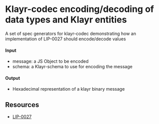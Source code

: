 # Klayr-codec encoding/decoding of data types and Klayr entities

A set of spec generators for klayr-codec demonstrating how an implementation of LIP-0027 should encode/decode values

#### Input

- message: a JS Object to be encoded
- schema: a Klayr-schema to use for encoding the message

#### Output

- Hexadecimal representation of a klayr binary message

## Resources

- [LIP-0027](https://github.com/Klayrhq/lips/blob/master/proposals/lip-0027.md)
